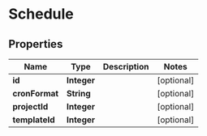

# Schedule


## Properties

| Name | Type | Description | Notes |
|------------ | ------------- | ------------- | -------------|
|**id** | **Integer** |  |  [optional] |
|**cronFormat** | **String** |  |  [optional] |
|**projectId** | **Integer** |  |  [optional] |
|**templateId** | **Integer** |  |  [optional] |



